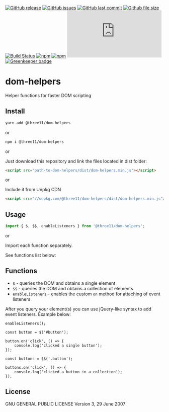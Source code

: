 [![GitHub release](https://img.shields.io/github/release/three11/dom-helpers.svg)](https://github.com/three11/dom-helpers/releases/latest)
[![GitHub issues](https://img.shields.io/github/issues/three11/dom-helpers.svg)](https://github.com/three11/dom-helpers/issues)
[![GitHub last commit](https://img.shields.io/github/last-commit/three11/dom-helpers.svg)](https://github.com/three11/dom-helpers/commits/master)
[![Github file size](https://img.shields.io/github/size/three11/dom-helpers/dist/dom-helpers.min.js.svg)](https://github.com/three11/dom-helpers/)
[![Build Status](https://travis-ci.org/three11/dom-helpers.svg?branch=master)](https://travis-ci.org/three11/dom-helpers)
[![npm](https://img.shields.io/npm/dt/@three11/dom-helpers.svg)](https://www.npmjs.com/package/@three11/dom-helpers)
[![npm](https://img.shields.io/npm/v/@three11/dom-helpers.svg)](https://www.npmjs.com/package/@three11/dom-helpers)
[![Analytics](https://ga-beacon.appspot.com/UA-83446952-1/github.com/three11/dom-helpers/README.md)](https://github.com/three11/dom-helpers/)
[![Greenkeeper badge](https://badges.greenkeeper.io/three11/dom-helpers.svg)](https://greenkeeper.io/)

# dom-helpers

Helper functions for faster DOM scripting

## Install

```sh
yarn add @three11/dom-helpers
```

or

```sh
npm i @three11/dom-helpers
```

or

Just download this repository and link the files located in dist folder:

```html
<script src="path-to-dom-helpers/dist/dom-helpers.min.js"></script>
```

or

Include it from Unpkg CDN

```html
<script src="//unpkg.com/@three11/dom-helpers/dist/dom-helpers.min.js"></script>
```

## Usage

```javascript
import { $, $$, enableListeners } from '@three11/dom-helpers';
```

or

Import each function separately.

See functions list below:

## Functions

-   `$` - queries the DOM and obtains a single element
-   `$$` - queries the DOM and obtains a collection of elements
-   `enableListeners` - enables the custom `on` method for attaching of event listeners

After you query your element(s) you can use jQuery-like syntax to add event listeners. Example below:

```
enableListeners();

const button = $('#button');

button.on('click', () => {
    console.log('clicked a single button');
});

const buttons = $$('.button');

buttons.on('click', () => {
    console.log('clicked a button in a collection');
});
```

## License

GNU GENERAL PUBLIC LICENSE Version 3, 29 June 2007
